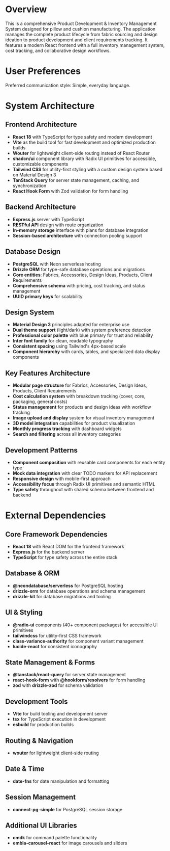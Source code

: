# Overview

This is a comprehensive Product Development & Inventory Management System designed for pillow and cushion manufacturing. The application manages the complete product lifecycle from fabric sourcing and design ideation to product development and client requirements tracking. It features a modern React frontend with a full inventory management system, cost tracking, and collaborative design workflows.

# User Preferences

Preferred communication style: Simple, everyday language.

# System Architecture

## Frontend Architecture
- **React 18** with TypeScript for type safety and modern development
- **Vite** as the build tool for fast development and optimized production builds
- **Wouter** for lightweight client-side routing instead of React Router
- **shadcn/ui** component library with Radix UI primitives for accessible, customizable components
- **Tailwind CSS** for utility-first styling with a custom design system based on Material Design 3
- **TanStack Query** for server state management, caching, and synchronization
- **React Hook Form** with Zod validation for form handling

## Backend Architecture
- **Express.js** server with TypeScript
- **RESTful API** design with route organization
- **In-memory storage** interface with plans for database integration
- **Session-based architecture** with connection pooling support

## Database Design
- **PostgreSQL** with Neon serverless hosting
- **Drizzle ORM** for type-safe database operations and migrations
- **Core entities**: Fabrics, Accessories, Design Ideas, Products, Client Requirements
- **Comprehensive schema** with pricing, cost tracking, and status management
- **UUID primary keys** for scalability

## Design System
- **Material Design 3** principles adapted for enterprise use
- **Dual theme support** (light/dark) with system preference detection
- **Professional color palette** with blue primary for trust and reliability
- **Inter font family** for clean, readable typography
- **Consistent spacing** using Tailwind's 4px-based scale
- **Component hierarchy** with cards, tables, and specialized data display components

## Key Features Architecture
- **Modular page structure** for Fabrics, Accessories, Design Ideas, Products, Client Requirements
- **Cost calculation system** with breakdown tracking (cover, core, packaging, general costs)
- **Status management** for products and design ideas with workflow tracking
- **Image upload and display** system for visual inventory management
- **3D model integration** capabilities for product visualization
- **Monthly progress tracking** with dashboard widgets
- **Search and filtering** across all inventory categories

## Development Patterns
- **Component composition** with reusable card components for each entity type
- **Mock data integration** with clear TODO markers for API replacement
- **Responsive design** with mobile-first approach
- **Accessibility focus** through Radix UI primitives and semantic HTML
- **Type safety** throughout with shared schema between frontend and backend

# External Dependencies

## Core Framework Dependencies
- **React 18** with React DOM for the frontend framework
- **Express.js** for the backend server
- **TypeScript** for type safety across the entire stack

## Database & ORM
- **@neondatabase/serverless** for PostgreSQL hosting
- **drizzle-orm** for database operations and schema management
- **drizzle-kit** for database migrations and tooling

## UI & Styling
- **@radix-ui** components (40+ component packages) for accessible UI primitives
- **tailwindcss** for utility-first CSS framework
- **class-variance-authority** for component variant management
- **lucide-react** for consistent iconography

## State Management & Forms
- **@tanstack/react-query** for server state management
- **react-hook-form** with **@hookform/resolvers** for form handling
- **zod** with **drizzle-zod** for schema validation

## Development Tools
- **Vite** for build tooling and development server
- **tsx** for TypeScript execution in development
- **esbuild** for production builds

## Routing & Navigation
- **wouter** for lightweight client-side routing

## Date & Time
- **date-fns** for date manipulation and formatting

## Session Management
- **connect-pg-simple** for PostgreSQL session storage

## Additional UI Libraries
- **cmdk** for command palette functionality
- **embla-carousel-react** for image carousels and sliders